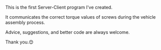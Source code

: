 <p>This is the first Server-Client program I've created.</p>
<p>It communicates the correct torque values of screws during the vehicle assembly process.</p>
<p>Advice, suggestions, and better code are always welcome.</p>
<p>Thank you.😊</p>
